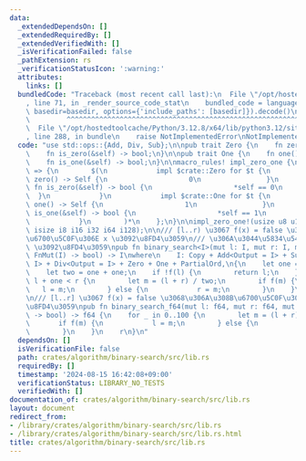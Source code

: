 ```yaml
---
data:
  _extendedDependsOn: []
  _extendedRequiredBy: []
  _extendedVerifiedWith: []
  _isVerificationFailed: false
  _pathExtension: rs
  _verificationStatusIcon: ':warning:'
  attributes:
    links: []
  bundledCode: "Traceback (most recent call last):\n  File \"/opt/hostedtoolcache/Python/3.12.8/x64/lib/python3.12/site-packages/onlinejudge_verify/documentation/build.py\"\
    , line 71, in _render_source_code_stat\n    bundled_code = language.bundle(stat.path,\
    \ basedir=basedir, options={'include_paths': [basedir]}).decode()\n          \
    \         ^^^^^^^^^^^^^^^^^^^^^^^^^^^^^^^^^^^^^^^^^^^^^^^^^^^^^^^^^^^^^^^^^^^^^^^^^^^^^^^^^\n\
    \  File \"/opt/hostedtoolcache/Python/3.12.8/x64/lib/python3.12/site-packages/onlinejudge_verify/languages/rust.py\"\
    , line 288, in bundle\n    raise NotImplementedError\nNotImplementedError\n"
  code: "use std::ops::{Add, Div, Sub};\n\npub trait Zero {\n    fn zero() -> Self;\n\
    \    fn is_zero(&self) -> bool;\n}\n\npub trait One {\n    fn one() -> Self;\n\
    \    fn is_one(&self) -> bool;\n}\n\nmacro_rules! impl_zero_one {\n    ($($t:ty)*)\
    \ => {\n        $(\n            impl $crate::Zero for $t {\n                fn\
    \ zero() -> Self {\n                    0\n                }\n               \
    \ fn is_zero(&self) -> bool {\n                    *self == 0\n              \
    \  }\n            }\n            impl $crate::One for $t {\n                fn\
    \ one() -> Self {\n                    1\n                }\n                fn\
    \ is_one(&self) -> bool {\n                    *self == 1\n                }\n\
    \            }\n        )*\n    };\n}\n\nimpl_zero_one!(usize u8 u16 u32 u64 u128\
    \ isize i8 i16 i32 i64 i128);\n\n/// [l..r) \u3067 f(x) = false \u3068\u306A\u308B\
    \u6700\u5C0F\u306E x \u3092\u8FD4\u3059\n/// \u306A\u3044\u5834\u5408\u306F r\
    \ \u3092\u8FD4\u3059\npub fn binary_search<I>(mut l: I, mut r: I, mut f: impl\
    \ FnMut(I) -> bool) -> I\nwhere\n    I: Copy + Add<Output = I> + Sub<Output =\
    \ I> + Div<Output = I> + Zero + One + PartialOrd,\n{\n    let one = I::one();\n\
    \    let two = one + one;\n    if !f(l) {\n        return l;\n    }\n    while\
    \ l + one < r {\n        let m = (l + r) / two;\n        if f(m) {\n         \
    \   l = m;\n        } else {\n            r = m;\n        }\n    }\n    r\n}\n\
    \n/// [l..r] \u3067 f(x) = false \u3068\u306A\u308B\u6700\u5C0F\u306E x \u3092\
    \u8FD4\u3059\npub fn binary_search_f64(mut l: f64, mut r: f64, mut f: impl FnMut(f64)\
    \ -> bool) -> f64 {\n    for _ in 0..100 {\n        let m = (l + r) / 2.0;\n \
    \       if f(m) {\n            l = m;\n        } else {\n            r = m;\n\
    \        }\n    }\n    r\n}\n"
  dependsOn: []
  isVerificationFile: false
  path: crates/algorithm/binary-search/src/lib.rs
  requiredBy: []
  timestamp: '2024-08-15 16:42:08+09:00'
  verificationStatus: LIBRARY_NO_TESTS
  verifiedWith: []
documentation_of: crates/algorithm/binary-search/src/lib.rs
layout: document
redirect_from:
- /library/crates/algorithm/binary-search/src/lib.rs
- /library/crates/algorithm/binary-search/src/lib.rs.html
title: crates/algorithm/binary-search/src/lib.rs
---
```

